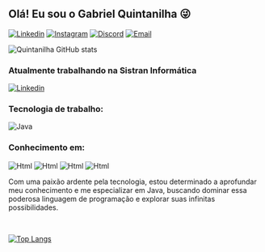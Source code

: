 ## Olá! Eu sou o Gabriel Quintanilha 😜

[![Linkedin](https://img.shields.io/badge/LinkedIn-0077B5?style=for-the-badge&logo=linkedin&logoColor=white)](https://www.linkedin.com/in/gabriel-quintanilha-997360185/)
[![Instagram](https://img.shields.io/badge/Instagram-E4405F?style=for-the-badge&logo=instagram&logoColor=white)](https://www.instagram.com/gabriel_quintanilha09/)
[![Discord](https://img.shields.io/badge/Discord-7289DA?style=for-the-badge&logo=discord&logoColor=white)](https://discord.gg/NgEWrt4B)
[![Email](https://img.shields.io/badge/Gmail-D14836?style=for-the-badge&logo=gmail&logoColor=white)](mailto:gabriel.hemendinger@gmail.com)

![Quintanilha GitHub stats](https://github-readme-stats.vercel.app/api?username=Quintanilha09&show_icons=true&theme=cobalt)

### Atualmente trabalhando na Sistran Informática
[![Linkedin](https://img.shields.io/badge/LinkedIn-0077B5?style=for-the-badge&logo=linkedin&logoColor=white)](https://www.linkedin.com/company/sistran/mycompany/)


### Tecnologia de trabalho:
<div style="display: inline-block">
    <img align="center" alt="Java" src="https://img.shields.io/badge/Java-ED8B00?style=for-the-badge&logo=openjdk&logoColor=white"/>
</div>

<br/>

### Conhecimento em:
<div style="display: inline-block">
    <img align="center" alt="Html" src="https://img.shields.io/badge/HTML5-E34F26?style=for-the-badge&logo=html5&logoColor=white"/>
    <img align="center" alt="Html" src="https://img.shields.io/badge/CSS-239120?&style=for-the-badge&logo=css3&logoColor=white"/>
    <img align="center" alt="Html" src="https://img.shields.io/badge/Python-3776AB?style=for-the-badge&logo=python&logoColor=white"/>
    <img align="center" alt="Html" src="https://img.shields.io/badge/JavaScript-F7DF1E?style=for-the-badge&logo=javascript&logoColor=black"/>
    
</div>

<br/>

<p>Com uma paixão ardente pela tecnologia, estou determinado a aprofundar meu conhecimento e me especializar em Java, buscando dominar essa poderosa linguagem de programação e explorar suas infinitas possibilidades.</p>

<br/>

[![Top Langs](https://github-readme-stats.vercel.app/api/top-langs/?username=Quintanilha09)](https://github.com/anuraghazra/github-readme-stats)










